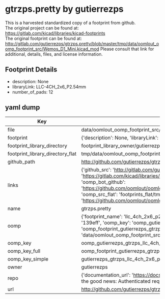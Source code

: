 # gtrzps.pretty by gutierrezps  
This is a harvested standardized copy of a footprint from github.  
The original project can be found at:  
https://gitlab.com/kicad/libraries/kicad-footprints  
The original footprint can be found at:
http://gitlab.com/gutierrezps/gtrzps.pretty/blob/master/tmp/data/oomlout_oomp_footprint_src/Wemos_D1_Mini.kicad_mod
Please consult that link for additional, details, files, and license information.  
## Footprint Details
* description: None  
* libraryLink: LLC-4CH_2x6_P2.54mm  
* number_of_pads: 12  
## yaml dump  
| Key | Value |  
| --- | --- |  
| file | data/oomlout_oomp_footprint_src/gtrzps.pretty/LLC-4CH_2x6_P2.54mm.kicad_mod |  
| footprint | {'description': None, 'libraryLink': 'LLC-4CH_2x6_P2.54mm', 'number_of_pads': 12} |  
| footprint_library_directory | footprint_library_owner/gutierrezps_gtrzps.pretty |  
| footprint_library_directory_flat | tmp/data/oomlout_oomp_footprint_src/footprints_flat/gutierrezps_gtrzps_llc_4ch_2x6_p2_54mm/working |  
| github_path | http://github.com/gutierrezps/gtrzps.pretty/blob/master/tmp/data/oomlout_oomp_footprint_src/LLC-4CH_2x6_P2.54mm.kicad_mod |  
| links | {'github_src': 'http://gitlab.com/gutierrezps/gtrzps.pretty/blob/master/tmp/data/oomlout_oomp_footprint_src/Wemos_D1_Mini.kicad_mod', 'github_src_repo': 'https://gitlab.com/kicad/libraries/kicad-footprints', 'oomp_bot': 'tmp/data/oomlout_oomp_footprint_src/footprints/gutierrezps_gtrzps_llc_4ch_2x6_p2_54mm/working', 'oomp_bot_github': 'https://github.com/oomlout/oomlout_oomp_footprint_bot/tree/main/tmp/data/oomlout_oomp_footprint_src/footprints/gutierrezps_gtrzps_llc_4ch_2x6_p2_54mm/working', 'oomp_src_flat': 'footprints_flat/tmp/data/oomlout_oomp_footprint_src/footprints_flat/gutierrezps_gtrzps_llc_4ch_2x6_p2_54mm/working', 'oomp_src_flat_github': 'https://github.com/oomlout/oomlout_oomp_footprint_src/tree/main/tmp/data/oomlout_oomp_footprint_src/footprints_flat/gutierrezps_gtrzps_llc_4ch_2x6_p2_54mm/working'} |  
| name | gtrzps.pretty |  
| oomp | {'footprint_name': 'llc_4ch_2x6_p2_54mm', 'library_name': 'gtrzps', 'md5': '139effc4103585ded432dda9f441fa27', 'md5_10': '139effc410', 'md5_5': '139ef', 'md5_6': '139eff', 'oomp_key': 'oomp_gutierrezps_gtrzps_llc_4ch_2x6_p2_54mm', 'oomp_key_extra': 'oomp_footprint_gutierrezps_gtrzps_llc_4ch_2x6_p2_54mm', 'oomp_key_full': 'oomp_footprint_gutierrezps_gtrzps_llc_4ch_2x6_p2_54mm_139eff', 'oomp_key_simple': 'gutierrezps_gtrzps_llc_4ch_2x6_p2_54mm', 'original_filename': 'data/oomlout_oomp_footprint_src/gtrzps.pretty/LLC-4CH_2x6_P2.54mm.kicad_mod', 'owner_name': 'gutierrezps'} |  
| oomp_key | oomp_gutierrezps_gtrzps_llc_4ch_2x6_p2_54mm |  
| oomp_key_full | oomp_footprint_gutierrezps_gtrzps_llc_4ch_2x6_p2_54mm |  
| oomp_key_simple | gutierrezps_gtrzps_llc_4ch_2x6_p2_54mm |  
| owner | gutierrezps |  
| repo | {'documentation_url': 'https://docs.github.com/rest/overview/resources-in-the-rest-api#rate-limiting', 'message': "API rate limit exceeded for 84.66.142.224. (But here's the good news: Authenticated requests get a higher rate limit. Check out the documentation for more details.)"} |  
| url | http://github.com/gutierrezps/gtrzps.pretty |  

